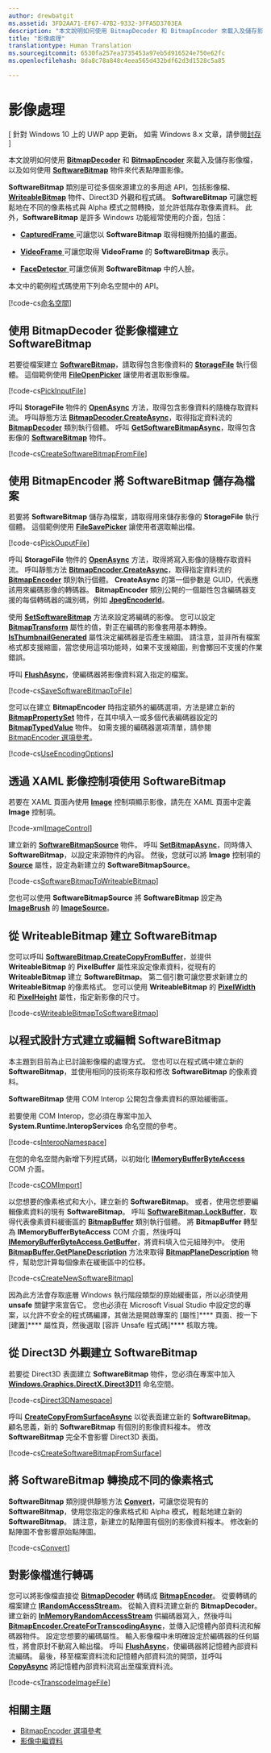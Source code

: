 ```yaml
---
author: drewbatgit
ms.assetid: 3FD2AA71-EF67-47B2-9332-3FFA5D3703EA
description: "本文說明如何使用 BitmapDecoder 和 BitmapEncoder 來載入及儲存影像檔，以及如何使用 SoftwareBitmap 物件來代表點陣圖影像。"
title: "影像處理"
translationtype: Human Translation
ms.sourcegitcommit: 6530fa257ea3735453a97eb5d916524e750e62fc
ms.openlocfilehash: 8da8c78a848c4eea565d432bdf62d3d1528c5a85

---
```


# 影像處理

\[ 針對 Windows 10 上的 UWP app 更新。 如需 Windows 8.x 文章，請參閱[封存](http://go.microsoft.com/fwlink/p/?linkid=619132) \]


本文說明如何使用 [**BitmapDecoder**](https://msdn.microsoft.com/library/windows/apps/br226176) 和 [**BitmapEncoder**](https://msdn.microsoft.com/library/windows/apps/br226206) 來載入及儲存影像檔，以及如何使用 [**SoftwareBitmap**](https://msdn.microsoft.com/library/windows/apps/dn887358) 物件來代表點陣圖影像。

**SoftwareBitmap** 類別是可從多個來源建立的多用途 API，包括影像檔、[**WriteableBitmap**](https://msdn.microsoft.com/library/windows/apps/br243259) 物件、Direct3D 外觀和程式碼。 **SoftwareBitmap** 可讓您輕鬆地在不同的像素格式與 Alpha 模式之間轉換，並允許低階存取像素資料。 此外，**SoftwareBitmap** 是許多 Windows 功能經常使用的介面，包括：

-   [ **CapturedFrame** ](https://msdn.microsoft.com/library/windows/apps/dn278725) 可讓您以 **SoftwareBitmap** 取得相機所拍攝的畫面。

-   [ **VideoFrame** ](https://msdn.microsoft.com/library/windows/apps/dn930917) 可讓您取得 **VideoFrame** 的 **SoftwareBitmap** 表示。

-   [ **FaceDetector** ](https://msdn.microsoft.com/library/windows/apps/dn974129) 可讓您偵測 **SoftwareBitmap** 中的人臉。

本文中的範例程式碼使用下列命名空間中的 API。

[!code-cs[命名空間](./code/ImagingWin10/cs/MainPage.xaml.cs#SnippetNamespaces)]

## 使用 BitmapDecoder 從影像檔建立 SoftwareBitmap

若要從檔案建立 [**SoftwareBitmap**](https://msdn.microsoft.com/library/windows/apps/dn887358)，請取得包含影像資料的 [**StorageFile**](https://msdn.microsoft.com/library/windows/apps/br227171) 執行個體。 這個範例使用 [**FileOpenPicker**](https://msdn.microsoft.com/library/windows/apps/br207847) 讓使用者選取影像檔。

[!code-cs[PickInputFile](./code/ImagingWin10/cs/MainPage.xaml.cs#SnippetPickInputFile)]

呼叫 **StorageFile** 物件的 [**OpenAsync**](https://msdn.microsoft.com/library/windows/apps/br227116) 方法，取得包含影像資料的隨機存取資料流。 呼叫靜態方法 [**BitmapDecoder.CreateAsync**](https://msdn.microsoft.com/library/windows/apps/br226182)，取得指定資料流的 [**BitmapDecoder**](https://msdn.microsoft.com/library/windows/apps/br226176) 類別執行個體。 呼叫 [**GetSoftwareBitmapAsync**](https://msdn.microsoft.com/library/windows/apps/dn887332)，取得包含影像的 [**SoftwareBitmap**](https://msdn.microsoft.com/library/windows/apps/dn887358) 物件。

[!code-cs[CreateSoftwareBitmapFromFile](./code/ImagingWin10/cs/MainPage.xaml.cs#SnippetCreateSoftwareBitmapFromFile)]

## 使用 BitmapEncoder 將 SoftwareBitmap 儲存為檔案

若要將 **SoftwareBitmap** 儲存為檔案，請取得用來儲存影像的 **StorageFile** 執行個體。 這個範例使用 [**FileSavePicker**](https://msdn.microsoft.com/library/windows/apps/br207871) 讓使用者選取輸出檔。

[!code-cs[PickOuputFile](./code/ImagingWin10/cs/MainPage.xaml.cs#SnippetPickOuputFile)]

呼叫 **StorageFile** 物件的 [**OpenAsync**](https://msdn.microsoft.com/library/windows/apps/br227116) 方法，取得將寫入影像的隨機存取資料流。 呼叫靜態方法 [**BitmapEncoder.CreateAsync**](https://msdn.microsoft.com/library/windows/apps/br226211)，取得指定資料流的 [**BitmapEncoder**](https://msdn.microsoft.com/library/windows/apps/br226206) 類別執行個體。 **CreateAsync** 的第一個參數是 GUID，代表應該用來編碼影像的轉碼器。 **BitmapEncoder** 類別公開的一個屬性包含編碼器支援的每個轉碼器的識別碼，例如 [**JpegEncoderId**](https://msdn.microsoft.com/library/windows/apps/br226226)。

使用 [**SetSoftwareBitmap**](https://msdn.microsoft.com/library/windows/apps/dn887337) 方法來設定將編碼的影像。 您可以設定 [**BitmapTransform**](https://msdn.microsoft.com/library/windows/apps/br226254) 屬性的值，對正在編碼的影像套用基本轉換。 [**IsThumbnailGenerated**](https://msdn.microsoft.com/library/windows/apps/br226225) 屬性決定編碼器是否產生縮圖。 請注意，並非所有檔案格式都支援縮圖，當您使用這項功能時，如果不支援縮圖，則會擲回不支援的作業錯誤。

呼叫 [**FlushAsync**](https://msdn.microsoft.com/library/windows/apps/br226216)，使編碼器將影像資料寫入指定的檔案。

[!code-cs[SaveSoftwareBitmapToFile](./code/ImagingWin10/cs/MainPage.xaml.cs#SnippetSaveSoftwareBitmapToFile)]

您可以在建立 **BitmapEncoder** 時指定額外的編碼選項，方法是建立新的 [**BitmapPropertySet**](https://msdn.microsoft.com/library/windows/apps/hh974338) 物件，在其中填入一或多個代表編碼器設定的 [**BitmapTypedValue**](https://msdn.microsoft.com/library/windows/apps/hh700687) 物件。 如需支援的編碼器選項清單，請參閱 [BitmapEncoder 選項參考](bitmapencoder-options-reference.md)。

[!code-cs[UseEncodingOptions](./code/ImagingWin10/cs/MainPage.xaml.cs#SnippetUseEncodingOptions)]

## 透過 XAML 影像控制項使用 SoftwareBitmap

若要在 XAML 頁面內使用 [**Image**](https://msdn.microsoft.com/library/windows/apps/br242752) 控制項顯示影像，請先在 XAML 頁面中定義 **Image** 控制項。

[!code-xml[ImageControl](./code/ImagingWin10/cs/MainPage.xaml#SnippetImageControl)]

建立新的 [**SoftwareBitmapSource**](https://msdn.microsoft.com/library/windows/apps/dn997854) 物件。 呼叫 [**SetBitmapAsync**](https://msdn.microsoft.com/library/windows/apps/dn997856)，同時傳入 **SoftwareBitmap**，以設定來源物件的內容。 然後，您就可以將 **Image** 控制項的 [**Source**](https://msdn.microsoft.com/library/windows/apps/br242760) 屬性，設定為新建立的 **SoftwareBitmapSource**。

[!code-cs[SoftwareBitmapToWriteableBitmap](./code/ImagingWin10/cs/MainPage.xaml.cs#SnippetSoftwareBitmapToWriteableBitmap)]

您也可以使用 **SoftwareBitmapSource** 將 **SoftwareBitmap** 設定為 [**ImageBrush**](https://msdn.microsoft.com/library/windows/apps/br210101) 的 [**ImageSource**](https://msdn.microsoft.com/library/windows/apps/br210105)。

## 從 WriteableBitmap 建立 SoftwareBitmap

您可以呼叫 [**SoftwareBitmap.CreateCopyFromBuffer**](https://msdn.microsoft.com/library/windows/apps/dn887370)，並提供 **WriteableBitmap** 的 **PixelBuffer** 屬性來設定像素資料，從現有的 **WriteableBitmap** 建立 **SoftwareBitmap**。 第二個引數可讓您要求新建立的 **WriteableBitmap** 的像素格式。 您可以使用 **WriteableBitmap** 的 [**PixelWidth**](https://msdn.microsoft.com/library/windows/apps/br243253) 和 [**PixelHeight**](https://msdn.microsoft.com/library/windows/apps/br243251) 屬性，指定新影像的尺寸。

[!code-cs[WriteableBitmapToSoftwareBitmap](./code/ImagingWin10/cs/MainPage.xaml.cs#SnippetWriteableBitmapToSoftwareBitmap)]

## 以程式設計方式建立或編輯 SoftwareBitmap

本主題到目前為止已討論影像檔的處理方式。 您也可以在程式碼中建立新的 **SoftwareBitmap**，並使用相同的技術來存取和修改 **SoftwareBitmap** 的像素資料。

**SoftwareBitmap** 使用 COM Interop 公開包含像素資料的原始緩衝區。

若要使用 COM Interop，您必須在專案中加入 **System.Runtime.InteropServices** 命名空間的參考。

[!code-cs[InteropNamespace](./code/ImagingWin10/cs/MainPage.xaml.cs#SnippetInteropNamespace)]

在您的命名空間內新增下列程式碼，以初始化 [**IMemoryBufferByteAccess**](https://msdn.microsoft.com/library/windows/desktop/mt297505) COM 介面。

[!code-cs[COMImport](./code/ImagingWin10/cs/MainPage.xaml.cs#SnippetCOMImport)]

以您想要的像素格式和大小，建立新的 **SoftwareBitmap**。 或者，使用您想要編輯像素資料的現有 **SoftwareBitmap**。 呼叫 [**SoftwareBitmap.LockBuffer**](https://msdn.microsoft.com/library/windows/apps/dn887380)，取得代表像素資料緩衝區的 [**BitmapBuffer**](https://msdn.microsoft.com/library/windows/apps/dn887325) 類別執行個體。 將 **BitmapBuffer** 轉型為 **IMemoryBufferByteAccess** COM 介面，然後呼叫 [**IMemoryBufferByteAccess.GetBuffer**](https://msdn.microsoft.com/library/windows/desktop/mt297506)，將資料填入位元組陣列中。 使用 [**BitmapBuffer.GetPlaneDescription**](https://msdn.microsoft.com/library/windows/apps/dn887330) 方法來取得 [**BitmapPlaneDescription**](https://msdn.microsoft.com/library/windows/apps/dn887342) 物件，幫助您計算每個像素在緩衝區中的位移。

[!code-cs[CreateNewSoftwareBitmap](./code/ImagingWin10/cs/MainPage.xaml.cs#SnippetCreateNewSoftwareBitmap)]

因為此方法會存取底層 Windows 執行階段類型的原始緩衝區，所以必須使用 **unsafe** 關鍵字來宣告它。 您也必須在 Microsoft Visual Studio 中設定您的專案，以允許不安全的程式碼編譯，其做法是開啟專案的 [屬性]**** 頁面、按一下 [建置]**** 屬性頁，然後選取 [容許 Unsafe 程式碼]**** 核取方塊。

## 從 Direct3D 外觀建立 SoftwareBitmap

若要從 Direct3D 表面建立 **SoftwareBitmap** 物件，您必須在專案中加入 [**Windows.Graphics.DirectX.Direct3D11**](https://msdn.microsoft.com/library/windows/apps/dn895104) 命名空間。

[!code-cs[Direct3DNamespace](./code/ImagingWin10/cs/MainPage.xaml.cs#SnippetDirect3DNamespace)]

呼叫 [**CreateCopyFromSurfaceAsync**](https://msdn.microsoft.com/library/windows/apps/dn887373) 以從表面建立新的 **SoftwareBitmap**。 顧名思義，新的 **SoftwareBitmap** 有個別的影像資料複本。 修改 **SoftwareBitmap** 完全不會影響 Direct3D 表面。

[!code-cs[CreateSoftwareBitmapFromSurface](./code/ImagingWin10/cs/MainPage.xaml.cs#SnippetCreateSoftwareBitmapFromSurface)]

## 將 SoftwareBitmap 轉換成不同的像素格式

**SoftwareBitmap** 類別提供靜態方法 [**Convert**](https://msdn.microsoft.com/library/windows/apps/dn887362)，可讓您從現有的 **SoftwareBitmap**，使用您指定的像素格式和 Alpha 模式，輕鬆地建立新的 **SoftwareBitmap**。 請注意，新建立的點陣圖有個別的影像資料複本。 修改新的點陣圖不會影響原始點陣圖。

[!code-cs[Convert](./code/ImagingWin10/cs/MainPage.xaml.cs#SnippetConvert)]

## 對影像檔進行轉碼

您可以將影像檔直接從 [**BitmapDecoder**](https://msdn.microsoft.com/library/windows/apps/br226176) 轉碼成 [**BitmapEncoder**](https://msdn.microsoft.com/library/windows/apps/br226206)。 從要轉碼的檔案建立 [**IRandomAccessStream**](https://msdn.microsoft.com/library/windows/apps/br241731)。 從輸入資料流建立新的 **BitmapDecoder**。 建立新的 [**InMemoryRandomAccessStream**](https://msdn.microsoft.com/library/windows/apps/br241720) 供編碼器寫入，然後呼叫 [**BitmapEncoder.CreateForTranscodingAsync**](https://msdn.microsoft.com/library/windows/apps/br226214)，並傳入記憶體內部資料流和解碼器物件。 設定您想要的編碼屬性。 輸入影像檔中未明確設定於編碼器的任何屬性，將會原封不動寫入輸出檔。 呼叫 [**FlushAsync**](https://msdn.microsoft.com/library/windows/apps/br226216)，使編碼器將記憶體內部資料流編碼。 最後，移至檔案資料流和記憶體內部資料流的開頭，並呼叫 [**CopyAsync**](https://msdn.microsoft.com/library/windows/apps/hh701827) 將記憶體內部資料流寫出至檔案資料流。

[!code-cs[TranscodeImageFile](./code/ImagingWin10/cs/MainPage.xaml.cs#SnippetTranscodeImageFile)]

## 相關主題

* [BitmapEncoder 選項參考](bitmapencoder-options-reference.md)
* [影像中繼資料](image-metadata.md)
 

 







<!--HONumber=Jun16_HO4-->


